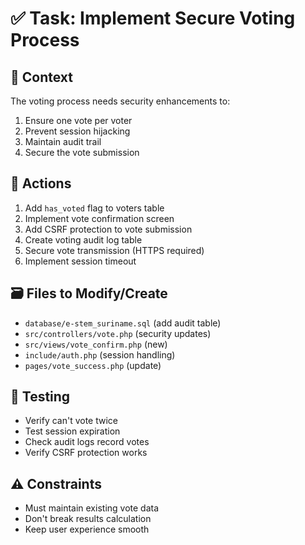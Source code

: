 # ✅ Task: Implement Secure Voting Process

## 🧠 Context
The voting process needs security enhancements to:
1. Ensure one vote per voter
2. Prevent session hijacking
3. Maintain audit trail
4. Secure the vote submission

## 🔧 Actions
1. Add `has_voted` flag to voters table
2. Implement vote confirmation screen
3. Add CSRF protection to vote submission
4. Create voting audit log table
5. Secure vote transmission (HTTPS required)
6. Implement session timeout

## 🗃️ Files to Modify/Create
- `database/e-stem_suriname.sql` (add audit table)
- `src/controllers/vote.php` (security updates)
- `src/views/vote_confirm.php` (new)
- `include/auth.php` (session handling)
- `pages/vote_success.php` (update)

## 📎 Testing
- Verify can't vote twice
- Test session expiration
- Check audit logs record votes
- Verify CSRF protection works

## ⚠️ Constraints
- Must maintain existing vote data
- Don't break results calculation
- Keep user experience smooth